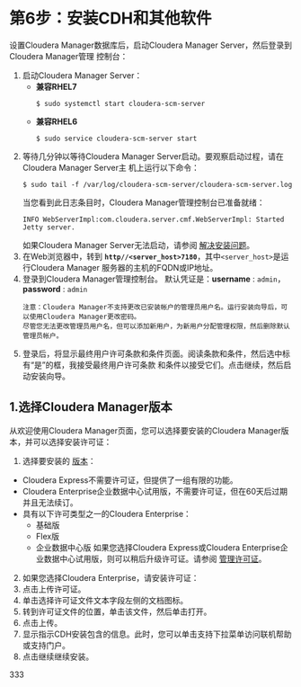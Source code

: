 第6步：安装CDH和其他软件
================================================================================
设置Cloudera Manager数据库后，启动Cloudera Manager Server，然后登录到Cloudera Manager管理
控制台：
1. 启动Cloudera Manager Server：
    + **兼容RHEL7**
        ```shell
        $ sudo systemctl start cloudera-scm-server
        ```
    + **兼容RHEL6**
        ```shell
        $ sudo service cloudera-scm-server start
        ```
2. 等待几分钟以等待Cloudera Manager Server启动。要观察启动过程，请在Cloudera Manager Server主
机上运行以下命令：
    ```shell
    $ sudo tail -f /var/log/cloudera-scm-server/cloudera-scm-server.log
    ```
    当您看到此日志条目时，Cloudera Manager管理控制台已准备就绪：
    ```
    INFO WebServerImpl:com.cloudera.server.cmf.WebServerImpl: Started Jetty server.
    ```
    如果Cloudera Manager Server无法启动，请参阅 [解决安装问题](https://www.cloudera.com/documentation/enterprise/latest/topics/cm_ig_troubleshooting.html#cmig_topic_19)。
3. 在Web浏览器中，转到 **`http//<server_host>7180`**，其中`<server_host>`是运行Cloudera Manager
服务器的主机的FQDN或IP地址。
4. 登录到Cloudera Manager管理控制台。 默认凭证是：**username** : `admin`，**password** : `admin`
    ```
    注意：Cloudera Manager不支持更改已安装帐户的管理员用户名。运行安装向导后，可以使用Cloudera Manager更改密码。
    尽管您无法更改管理员用户名，但可以添加新用户，为新用户分配管理权限，然后删除默认管理员帐户。
    ```
5. 登录后，将显示最终用户许可条款和条件页面。阅读条款和条件，然后选中标有“是”的框，我接受最终用户许可条款
和条件以接受它们。点击继续，然后启动安装向导。

## 1.选择Cloudera Manager版本
从欢迎使用Cloudera Manager页面，您可以选择要安装的Cloudera Manager版本，并可以选择安装许可证：
1. 选择要安装的 [版本](https://www.cloudera.com/content/dam/www/marketing/resources/datasheets/cloudera-enterprise-datasheet.pdf.landing.html#cmfeig_topic_5_1)：
  + Cloudera Express不需要许可证，但提供了一组有限的功能。
  + Cloudera Enterprise企业数据中心试用版，不需要许可证，但在60天后过期并且无法续订。
  + 具有以下许可类型之一的Cloudera Enterprise：
    - 基础版
    - Flex版
    - 企业数据中心版
  如果您选择Cloudera Express或Cloudera Enterprise企业数据中心试用版，则可以稍后升级许可证。请参阅 [管理许可证](https://www.cloudera.com/documentation/enterprise/latest/topics/cm_ag_licenses.html#cmug_topic_13_7)。
2. 如果您选择Cloudera Enterprise，请安装许可证：
  1. 点击上传许可证。
  2. 单击选择许可证文件文本字段左侧的文档图标。
  3. 转到许可证文件的位置，单击该文件，然后单击打开。
  4. 点击上传。
3. 显示指示CDH安装包含的信息。此时，您可以单击支持下拉菜单访问联机帮助或支持门户。
4. 点击继续继续安装。








































333
